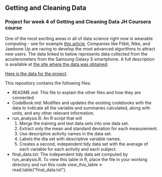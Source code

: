 ## Getting and Cleaning Data

### Project for week 4 of Getting and Cleaning Data JH Coursera course

One of the most exciting areas in all of data science right now is wearable computing - see for example [this article](http://www.insideactivitytracking.com/data-science-activity-tracking-and-the-battle-for-the-worlds-top-sports-brand/). Companies like Fitbit, Nike, and Jawbone Up are racing to develop the most advanced algorithms to attract new users. The data linked to below represents data collected from the accelerometers from the Samsung Galaxy S smartphone. A full description is available at [the site where the data was obtained](http://archive.ics.uci.edu/ml/datasets/Human+Activity+Recognition+Using+Smartphones).

[Here is the data for the project](https://d396qusza40orc.cloudfront.net/getdata%2Fprojectfiles%2FUCI%20HAR%20Dataset.zip).

This repository contains the following files:
* README.md: This file to explain the other files and how they are connected.
* CodeBook.md: Modifies and updates the existing codebooks with the data to indicate all the variable and summaries calculated, along with units, and any other relevant information.
* run_analysis.R: An R script that will 
  1. Merge the training and test data sets into one data set.
  2. Extract only the mean and standard deviation for each measurement.
  3. Use descriptive activity names in the data set.
  4. Labels the dta set with descriptive variable names.
  5. Creates a second, independent tidy data set with the average of each variable for each activity and each subject.
* final_data.txt: The independent tidy data set computed by run_analysis.R.  To view this table in R, place the file in your working directory and run this code view_this_table <- read.table("final_data.txt").

